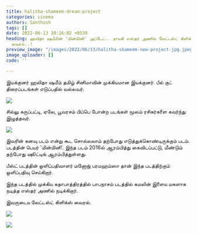 ```yaml
---
title: halitha-shameem-dream-project
categories: cinema
authors: Santhosh
tags: []
date: 2022-06-13 10:16:02 +0530
heading: ஹலிதா ஷமீமின் 'மின்மினி' அப்டேட்.. நாயகி எஸ்தர் அணில் லேட்டஸ்ட் கிளிக்ஸ்
  வைரல்..!
preview_image: "/images/2022/06/13/halitha-shameem-new-project-jpg.jpeg"
image_uploader: []
code: ''

---
```

இயக்குனர் ஹலிதா ஷமீம் தமிழ் சினிமாவின் முக்கியமான இயக்குனர். பீல் குட் திரைப்படங்கள் எடுப்பதில் வல்லவர்.

![](/images/2022/06/13/minmini-halitha-2-jpg.jpeg)

சில்லு கருப்பட்டி, ஏலே, பூவரசம் பிப்பெ போன்ற படங்கள் மூலம் ரசிகர்களை கவர்ந்து இழுத்தவர்.

![](/images/2022/06/13/minmini-halitha-3-jpg.jpeg)

இவரின் கனவு படம் என்று கூட சொல்லலாம் தற்போது எடுத்துக்கொண்டிருக்கும் படம். படத்தின் பெயர் 'மின்மினி'. இந்த படம் 2016ல் ஆரம்பித்து கைவிடப்பட்டு, மீண்டும் தற்போது ஷூட்டிங் ஆரம்பித்துள்ளது.

பீஸ்ட் படத்தின் ஒளிப்பதிவாளர் மனோஜ் பரமஹம்ஸா தான் இந்த படத்திற்கும் ஒளிப்பதிவு செய்கிறார்.

இந்த படத்தில் முக்கிய கதாபாத்திரத்தில் பாபநாசம் படத்தில் கமலின் இளைய மகளாக நடித்த எஸ்தர் அணில் நடிக்கிறார்.   

இவருடைய லேட்டஸ்ட் கிளிக்ஸ் வைரல்.

![](/images/2022/06/13/minmini-halitha-4-jpg.jpeg)

![](/images/2022/06/13/minmini-halitha-5-jpg.jpeg)
